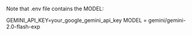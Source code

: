 Note that .env file contains the MODEL:

GEMINI_API_KEY=your_google_gemini_api_key
MODEL = gemini/gemini-2.0-flash-exp